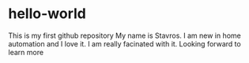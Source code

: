 # hello-world
This is my first github repository
My name is Stavros.
I am new in home automation and I love it.
I am really facinated with it.
Looking forward to learn more
